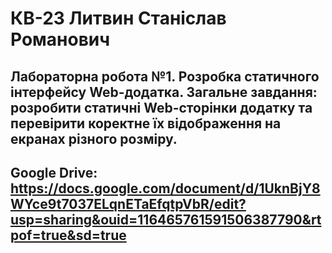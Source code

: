 # КВ-23 Литвин Станіслав Романович
## Лабораторна робота №1. Розробка статичного інтерфейсу Web-додатка. Загальне завдання: розробити статичні Web-сторінки додатку та перевірити коректне їх відображення на екранах різного розміру.
## Google Drive: https://docs.google.com/document/d/1UknBjY8WYce9t7037ELqnETaEfqtpVbR/edit?usp=sharing&ouid=116465761591506387790&rtpof=true&sd=true